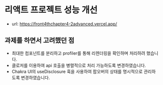 # 리액트 프로젝트 성능 개선
- url: https://front4thchapter4-2advanced.vercel.app/

## 과제를 하면서 고려했던 점
- 최대한 컴포넌트를 분리하고 profiler를 통해 리렌더링을 확인하며 처리하려 했습니다.
- 클로저를 이용하여 api 호출을 병렬적으로 처리 가능하도록 변경하였습니다.
- Chakra UI의 useDisclosure 훅을 사용하여 팝오버의 상태를 명시적으로 관리하도록 변경하였습니다.
  
